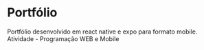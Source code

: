 # Portfólio <br>
Portfólio desenvolvido em react native e expo para formato mobile. <br>
Atividade - Programação WEB e Mobile
